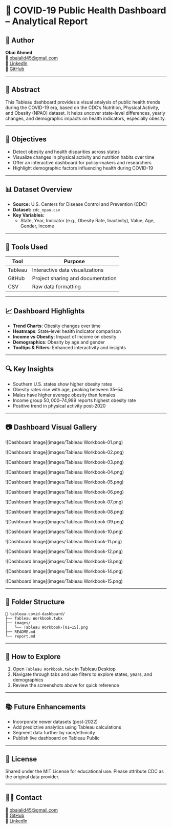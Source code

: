 # 📄 COVID-19 Public Health Dashboard – Analytical Report

## 👤 Author

**Obai Ahmed**  
📧 obaialid45@gmail.com  
🔗 [LinkedIn](https://www.linkedin.com/in/obai-ahmed-b7697433a/)  
🔗 [GitHub](https://github.com/SoObai)

---

## 📝 Abstract

This Tableau dashboard provides a visual analysis of public health trends during the COVID-19 era, based on the CDC’s Nutrition, Physical Activity, and Obesity (NPAO) dataset. It helps uncover state-level differences, yearly changes, and demographic impacts on health indicators, especially obesity.

---

## 🎯 Objectives

- Detect obesity and health disparities across states  
- Visualize changes in physical activity and nutrition habits over time  
- Offer an interactive dashboard for policy-makers and researchers  
- Highlight demographic factors influencing health during COVID-19

---

## 📊 Dataset Overview

- **Source:** U.S. Centers for Disease Control and Prevention (CDC)  
- **Dataset:** `cdc_npao.csv`  
- **Key Variables:**
  - State, Year, Indicator (e.g., Obesity Rate, Inactivity), Value, Age, Gender, Income

---

## 🧰 Tools Used

| Tool     | Purpose                         |
|----------|----------------------------------|
| Tableau  | Interactive data visualizations |
| GitHub   | Project sharing and documentation |
| CSV      | Raw data formatting              |

---

## 📈 Dashboard Highlights

- **Trend Charts**: Obesity changes over time  
- **Heatmaps**: State-level health indicator comparison  
- **Income vs Obesity**: Impact of income on obesity  
- **Demographics**: Obesity by age and gender  
- **Tooltips & Filters**: Enhanced interactivity and insights

---

## 🔍 Key Insights

- Southern U.S. states show higher obesity rates  
- Obesity rates rise with age, peaking between 35–54  
- Males have higher average obesity than females  
- Income group $50,000–$74,999 reports highest obesity rate  
- Positive trend in physical activity post-2020

---

## 📷 Dashboard Visual Gallery

![Dashboard Image](images/Tableau Workbook-01.png)

![Dashboard Image](images/Tableau Workbook-02.png)

![Dashboard Image](images/Tableau Workbook-03.png)

![Dashboard Image](images/Tableau Workbook-04.png)

![Dashboard Image](images/Tableau Workbook-05.png)

![Dashboard Image](images/Tableau Workbook-06.png)

![Dashboard Image](images/Tableau Workbook-07.png)

![Dashboard Image](images/Tableau Workbook-08.png)

![Dashboard Image](images/Tableau Workbook-09.png)

![Dashboard Image](images/Tableau Workbook-10.png)

![Dashboard Image](images/Tableau Workbook-11.png)

![Dashboard Image](images/Tableau Workbook-12.png)

![Dashboard Image](images/Tableau Workbook-13.png)

![Dashboard Image](images/Tableau Workbook-14.png)

![Dashboard Image](images/Tableau Workbook-15.png)

---

## 📁 Folder Structure

```
📁 tableau-covid-dashboard/
├── Tableau Workbook.twbx
├── images/
│   └── Tableau Workbook-[01–15].png
├── README.md
└── report.md
```

---

## 🚀 How to Explore

1. Open `Tableau Workbook.twbx` in Tableau Desktop  
2. Navigate through tabs and use filters to explore states, years, and demographics  
3. Review the screenshots above for quick reference

---

## 📚 Future Enhancements

- Incorporate newer datasets (post-2022)  
- Add predictive analytics using Tableau calculations  
- Segment data further by race/ethnicity  
- Publish live dashboard on Tableau Public

---

## 🧾 License

Shared under the MIT License for educational use. Please attribute CDC as the original data provider.

---

## 🙋‍♂️ Contact

📧 obaialid45@gmail.com  
🔗 [GitHub](https://github.com/SoObai)  
🔗 [LinkedIn](https://www.linkedin.com/in/obai-ahmed-b7697433a/)
